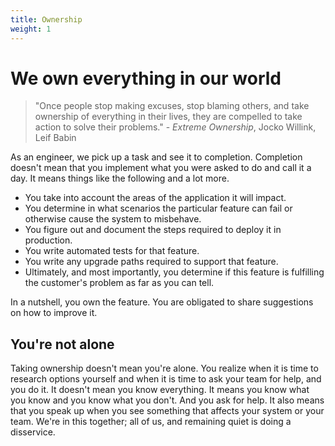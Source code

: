 ```yaml
---
title: Ownership
weight: 1
---
```


# We own everything in our world

> "Once people stop making excuses, stop blaming others, and take ownership of everything in their lives, they are compelled to take action to solve their problems." - _Extreme Ownership_, Jocko Willink, Leif Babin

As an engineer, we pick up a task and see it to completion. Completion doesn't mean that you implement what you were asked to do and call it a day. It means things like the following and a lot more.

- You take into account the areas of the application it will impact.
- You determine in what scenarios the particular feature can fail or otherwise cause the system to misbehave.
- You figure out and document the steps required to deploy it in production.
- You write automated tests for that feature.
- You write any upgrade paths required to support that feature.
- Ultimately, and most importantly, you determine if this feature is fulfilling the customer's problem as far as you can tell.

In a nutshell, you own the feature. You are obligated to share suggestions on how to improve it.

## You're not alone

Taking ownership doesn't mean you're alone. You realize when it is time to research options yourself and when it is time to ask your team for help, and you do it. It doesn't mean you know everything. It means you know what you know and you know what you don't. And you ask for help. It also means that you speak up when you see something that affects your system or your team. We're in this together; all of us, and remaining quiet is doing a disservice.
